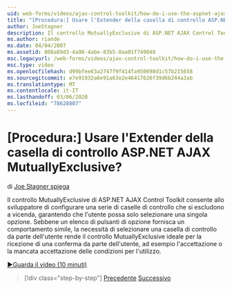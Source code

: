 ```yaml
---
uid: web-forms/videos/ajax-control-toolkit/how-do-i-use-the-aspnet-ajax-mutuallyexclusive-checkbox-extender
title: "[Procedura:] Usare l'Extender della casella di controllo ASP.NET AJAX MutuallyExclusive? | Microsoft Docs"
author: JoeStagner
description: Il controllo MutuallyExclusive di ASP.NET AJAX Control Toolkit consente allo sviluppatore di configurare una serie di caselle di controllo che si escludono a vicenda, che e...
ms.author: riande
ms.date: 04/04/2007
ms.assetid: 808a89d3-4a98-4abe-83b5-0aa01f749048
msc.legacyurl: /web-forms/videos/ajax-control-toolkit/how-do-i-use-the-aspnet-ajax-mutuallyexclusive-checkbox-extender
msc.type: video
ms.openlocfilehash: d99bfee63a2747f9f414fa950698d1c57b215658
ms.sourcegitcommit: e7e91932a6e91a63e2e46417626f39d6b244a3ab
ms.translationtype: MT
ms.contentlocale: it-IT
ms.lasthandoff: 03/06/2020
ms.locfileid: "78628807"
---
```

# <a name="how-do-i-use-the-aspnet-ajax-mutuallyexclusive-checkbox-extender"></a>[Procedura:] Usare l'Extender della casella di controllo ASP.NET AJAX MutuallyExclusive?

di [Joe Stagner spiega](https://github.com/JoeStagner)

Il controllo MutuallyExclusive di ASP.NET AJAX Control Toolkit consente allo sviluppatore di configurare una serie di caselle di controllo che si escludono a vicenda, garantendo che l'utente possa solo selezionare una singola opzione. Sebbene un elenco di pulsanti di opzione fornisca un comportamento simile, la necessità di selezionare una casella di controllo da parte dell'utente rende il controllo MutuallyExclusive ideale per la ricezione di una conferma da parte dell'utente, ad esempio l'accettazione o la mancata accettazione delle condizioni per l'utilizzo.

[&#9654;Guarda il video (10 minuti)](https://channel9.msdn.com/Blogs/ASP-NET-Site-Videos/how-do-i-use-the-aspnet-ajax-mutuallyexclusive-checkbox-extender)

> [!div class="step-by-step"]
> [Precedente](how-do-i-use-the-aspnet-ajax-maskededit-controls.md)
> [Successivo](how-do-i-use-the-aspnet-ajax-nobot-control.md)
